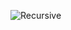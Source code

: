 ![Recursive](https://github.com/Parv-s/Lab-work/assets/146922256/a7764c00-6434-4501-bddf-b942ce0a0b83)
